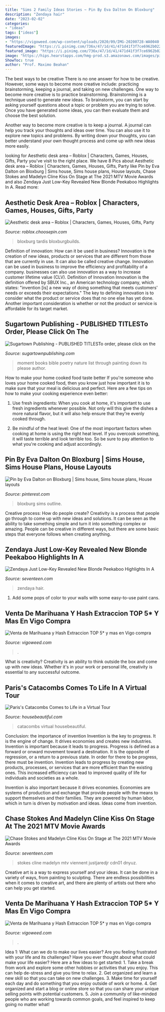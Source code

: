 ```yaml
---
title: "Sims 2 Family Ideas Stories ~ Pin By Eva Dalton On Bloxburg"
description: "Zendaya hair"
date: "2023-02-02"
categories:
- "ideas"
tags: ["ideas"]
images:
- "https://vigoweed.com/wp-content/uploads/2020/09/IMG-20200728-WA0040.jpg"
featuredImage: "https://i.pinimg.com/736x/47/1d/41/471d41f3f7ce6962b022b69b1ab02941.jpg"
featured_image: "https://i.pinimg.com/736x/47/1d/41/471d41f3f7ce6962b022b69b1ab02941.jpg"
image: "https://hips.hearstapps.com/hmg-prod.s3.amazonaws.com/images/picture-shows-skulls-and-bones-stacked-at-the-catacombs-of-news-photo-1585243093.jpg?crop=1xw:0.75xh;center,top&amp;resize=1200:*"
ShowToc: true
author: "Prof. Maximo Beahan"
---
```



The best ways to be creative
There is no one answer for how to be creative. However, some ways to become more creative include: practicing brainstorming, keeping a journal, and taking on new challenges.
One way to become more creative is to practice brainstorming. Brainstorming is a technique used to generate new ideas. To brainstorm, you can start by asking yourself questions about a topic or problem you are trying to solve. Once you have generated some ideas, you can then evaluate them and choose the best solution.

Another way to become more creative is to keep a journal. A journal can help you track your thoughts and ideas over time. You can also use it to explore new topics and problems. By writing down your thoughts, you can better understand your own thought process and come up with new ideas more easily.

	

		
looking for Aesthetic desk area – Roblox | Characters, Games, Houses, Gifts, Party you've visit to the right place. We have 8 Pics about Aesthetic desk area – Roblox | Characters, Games, Houses, Gifts, Party like Pin by Eva Dalton on Bloxburg | Sims house, Sims house plans, House layouts, Chase Stokes and Madelyn Cline Kiss On Stage at The 2021 MTV Movie Awards and also Zendaya Just Low-Key Revealed New Blonde Peekaboo Highlights In A. Read more:
		
    
## Aesthetic Desk Area – Roblox | Characters, Games, Houses, Gifts, Party

<img loading=lazy src="https://i.pinimg.com/originals/1d/b1/bc/1db1bc37cd9e389041b2263e15c47fe4.jpg" onerror="this.onerror=null;this.src='https://tse4.mm.bing.net/th?id=OIP.lhHr-Rq2-Y4lMV-TDNOoewHaGI&amp;pid=15.1';" alt="Aesthetic desk area – Roblox | Characters, Games, Houses, Gifts, Party">

_Source: roblox.choosepin.com_

>bloxburg tardis bloxburgbuilds. 

	

Definition of innovation: How can it be used in business?
Innovation is the creation of new ideas, products or services that are different from those that are currently in use. It can also be called creative change. Innovation can be used in business to improve the efficiency and profitability of a company. businesses can also use innovation as a way to increase customer lifetime value (CLV). Definition of Innovation
Innovation is the definition offered by SBUX Inc., an American technology company, which states: "invention [is] a new way of doing something that meets customers' needs or exceeds their expectations." The key to defining innovation is to consider what the product or service does that no one else has yet done. Another important consideration is whether or not the product or service is affordable for its target market.

    
## Sugartown Publishing - PUBLISHED TITLESTo Order, Please Click On The

<img loading=lazy src="http://sugartownpublishing.com/yahoo_site_admin/assets/images/It_Lasts_a_Moment_Horse_Final_Cover.336114602_std.jpg" onerror="this.onerror=null;this.src='https://tse2.mm.bing.net/th?id=OIP.jJweOkIiFGn-a352LxDA6wAAAA&amp;pid=15.1';" alt="Sugartown Publishing - PUBLISHED TITLESTo order, please click on the">

_Source: sugartownpublishing.com_

>moment books bible poetry nature list through painting down its please author. 

	

How to make your home cooked food taste better
If you're someone who loves your home cooked food, then you know just how important it is to make sure that your meal is delicious and perfect. Here are a few tips on how to make your cooking experience even better: 
1. Use fresh ingredients: When you cook at home, it's important to use fresh ingredients whenever possible. Not only will this give the dishes a more natural flavor, but it will also help ensure that they're evenly cooked through.

2. Be mindful of the heat level: One of the most important factors when cooking at home is using the right heat level. If you overcook something, it will taste terrible and look terrible too. So be sure to pay attention to what you're cooking and adjust accordingly.


    
## Pin By Eva Dalton On Bloxburg | Sims House, Sims House Plans, House Layouts

<img loading=lazy src="https://i.pinimg.com/736x/47/1d/41/471d41f3f7ce6962b022b69b1ab02941.jpg" onerror="this.onerror=null;this.src='https://tse2.mm.bing.net/th?id=OIP.VtxDLc_juG-5wbmMNXiwdAHaIP&amp;pid=15.1';" alt="Pin by Eva Dalton on Bloxburg | Sims house, Sims house plans, House layouts">

_Source: pinterest.com_

>bloxburg sims outline. 

	

Creative process: How do people create?
Creativity is a process that people go through to come up with new ideas and solutions. It can be seen as the ability to take something simple and turn it into something complex or amazing. People can be creative in different ways, but there are some basic steps that everyone follows when creating anything.

    
## Zendaya Just Low-Key Revealed New Blonde Peekaboo Highlights In A

<img loading=lazy src="https://hips.hearstapps.com/hmg-prod.s3.amazonaws.com/images/zendaya-box-braids-1603726105.jpg?crop=1.00xw:0.403xh;0,0.142xh&amp;resize=1200:*" onerror="this.onerror=null;this.src='https://tse2.mm.bing.net/th?id=OIP.uWfqezcyRtaCmN_-n5F6RAHaDu&amp;pid=15.1';" alt="Zendaya Just Low-Key Revealed New Blonde Peekaboo Highlights In A">

_Source: seventeen.com_

>zendaya hair. 

	

1. Add some pops of color to your walls with some easy-to-use paint cans.

    
## Venta De Marihuana Y Hash Extraccion TOP 5* Y Mas En Vigo Compra

<img loading=lazy src="https://vigoweed.com/wp-content/uploads/2020/09/IMG-20200728-WA0040.jpg" onerror="this.onerror=null;this.src='https://tse2.mm.bing.net/th?id=OIP.pECiQiyUp9lH-A2BKW5X7QHaJ4&amp;pid=15.1';" alt="Venta de Marihuana y Hash Extraccion TOP 5* y mas en Vigo compra">

_Source: vigoweed.com_

>. 

	

What is creativity?
Creativity is an ability to think outside the box and come up with new ideas. Whether it's in your work or personal life, creativity is essential to any successful outcome.

    
## Paris&#039;s Catacombs Comes To Life In A Virtual Tour

<img loading=lazy src="https://hips.hearstapps.com/hmg-prod.s3.amazonaws.com/images/picture-shows-skulls-and-bones-stacked-at-the-catacombs-of-news-photo-1585243093.jpg?crop=1xw:0.75xh;center,top&amp;resize=1200:*" onerror="this.onerror=null;this.src='https://tse1.mm.bing.net/th?id=OIP.GvGtObYY6Bw05gh8CAjBmgHaDt&amp;pid=15.1';" alt="Paris&#039;s Catacombs Comes to Life in a Virtual Tour">

_Source: housebeautiful.com_

>catacombs virtual housebeautiful. 

	

Conclusion: the importance of invention
Invention is the key to progress. It is the engine of change. It drives economies and creates new industries.
Invention is important because it leads to progress. Progress is defined as a forward or onward movement toward a destination. It is the opposite of regression, or a return to a previous state. In order for there to be progress, there must be invention. Invention leads to progress by creating new products, processes, or services that are more efficient than the existing ones. This increased efficiency can lead to improved quality of life for individuals and societies as a whole.

Invention is also important because it drives economies. Economies are systems of production and exchange that provide people with the means to support themselves and their families. They are powered by human labor, which in turn is driven by motivation and ideas. Ideas come from invention.

    
## Chase Stokes And Madelyn Cline Kiss On Stage At The 2021 MTV Movie Awards

<img loading=lazy src="https://hips.hearstapps.com/hmg-prod.s3.amazonaws.com/images/chase-stokes-and-madelyn-cline-accept-the-best-kiss-award-news-photo-1621216116.?crop=1.00xw:0.418xh;0,0.0134xh&amp;resize=1200:*" onerror="this.onerror=null;this.src='https://tse1.mm.bing.net/th?id=OIP.wq7zBGDrxJm7e0re1ml8OgHaDu&amp;pid=15.1';" alt="Chase Stokes and Madelyn Cline Kiss On Stage at The 2021 MTV Movie Awards">

_Source: seventeen.com_

>stokes cline madelyn mtv viennent justjaredjr cdn01 dnyuz. 

	

Creative art is a way to express yourself and your ideas. It can be done in a variety of ways, from painting to sculpting. There are endless possibilities when it comes to creative art, and there are plenty of artists out there who can help you get started.

    
## Venta De Marihuana Y Hash Extraccion TOP 5* Y Mas En Vigo Compra

<img loading=lazy src="https://vigoweed.com/wp-content/uploads/2020/09/IMG-20200728-WA0040-768x1024.jpg" onerror="this.onerror=null;this.src='https://tse3.mm.bing.net/th?id=OIP.8q9LX4UQxnUPk7Gdj6gLkQHaJ4&amp;pid=15.1';" alt="Venta de Marihuana y Hash Extraccion TOP 5* y mas en Vigo compra">

_Source: vigoweed.com_

>. 

	

Idea 1: What can we do to make our lives easier?
Are you feeling frustrated with your life and its challenges? Have you ever thought about what could make your life easier? Here are a few ideas to get started: 1. Take a break from work and explore some other hobbies or activities that you enjoy. This can help de-stress and give you time to relax. 2. Get organized and learn a new skill so that you can take on new challenges. 3. Make time for yourself each day and do something that you enjoy outside of work or home. 4. Get organized and start a blog or online store so that you can share your unique selling points with potential customers. 5. Join a community of like-minded people who are working towards common goals, and feel inspired to keep going no matter what! 
